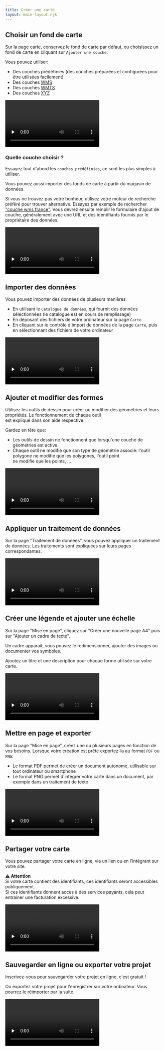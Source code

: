 ```yaml
---
title: Créer une carte
layout: main-layout.njk
---
```


## Choisir un fond de carte

Sur la page carte, conservez le fond de carte par défaut, ou choisissez un fond de carte en cliquant sur
`Ajouter une couche`.

Vous pouvez utiliser:

- Des couches prédéfinies (des couches préparées et configurées pour être utilisées facilement)
- Des couches <a href="https://fr.wikipedia.org/wiki/Web_Map_Service" target="_blank">WMS</a>
- Des couches <a href="https://fr.wikipedia.org/wiki/Web_Map_Tile_Service" target="_blank">WMTS</a>
- Des couches <a href="https://developers.planet.com/planetschool/xyz-tiles-and-slippy-maps/">XYZ</a>

<video controls src="../assets/add-predefined-layer.mp4" preload="none"></video>

### Quelle couche choisir ?

Essayez tout d'abord les `couches prédéfinies`, ce sont les plus simples à utiliser.

Vous pouvez aussi importer des fonds de carte à partir du magasin de données.

Si vous ne trouvez pas votre bonheur, utilisez votre moteur de recherche préféré pour trouver alternative.
Essayez par exemple de rechercher <a href="https://duckduckgo.com/?q=couche+wms+france&t=h_&ia=web" target="_blank">"couche wms france"</a>. Vous devrez ensuite remplir le formulaire d'ajout de couche,
généralement avec une URL et des identifiants fournis par le propriétaire des données.

<video controls src="../assets/add-datastore-layer.mp4" preload="none"></video>

## Importer des données

Vous pouvez importer des données de plusieurs manières:

- En utilisant le `Catalogue de données`, qui fournit des données sélectionnées (le catalogue est en cours de remplissage)
- En déposant des fichiers de votre ordinateur sur la page `Carte`
- En cliquant sur le contrôle d'import de données de la page `Carte`, puis en sélectionnant des fichiers de
  votre ordinateur

<video controls src="../assets/import-by-drop.mp4" preload="none"></video>

## Ajouter et modifier des formes

Utilisez les outils de dessin pour créer ou modifier des géométries et leurs propriétés. Le fonctionnement de chaque outil  
est expliqué dans son aide respective.

Gardez en tête que:

- Les outils de dessin ne fonctionnent que lorsqu'une couche de géométries est active
- Chaque outil ne modifie que son type de géométrie associé: l'outil polygone ne modifie que les polygones, l'outil point  
  ne modifie que les points, ...

<video controls src="../assets/create-points.mp4" preload="none"></video>

## Appliquer un traitement de données

Sur la page "Traitement de données", vous pouvez appliquer un traitement de données. Les traitements sont expliquées
sur leurs pages correspondantes.

<video controls src="../assets/color-gradients.mp4" preload="none"></video>

## Créer une légende et ajouter une échelle

Sur la page "Mise en page", cliquez sur "Créer une nouvelle page A4" puis sur "Ajouter un cadre de texte".

Un cadre apparait, vous pouvez le redimensionner, ajouter des images ou documenter vos symboles.

Ajoutez un titre et une description pour chaque forme utilisée sur votre carte.

<video controls src="../assets/create-scale-legend.mp4" preload="none"></video>

## Mettre en page et exporter

Sur la page "Mise en page", créez une ou plusieurs pages en fonction de vos besoins. Lorsque votre création est prête
exportez-la au format `PDF` ou `PNG`:

- Le format PDF permet de créer un document autonome, utilisable sur tout ordinateur ou smartphone
- Le format PNG permet d'intégrer votre carte dans un document, par exemple dans un traitement de texte

<video controls src="../assets/pdf-export.mp4" preload="none"></video>

## Partager votre carte

Vous pouvez partager votre carte en ligne, via un lien ou en l'intégrant sur votre site.

<div class="alert alert-warning">
  <b>⚠️ Attention</b><br />
  Si votre carte contient des identifiants, ces identifiants seront accessibles publiquement.<br />  
  Si ces identifiants donnent accès à des services payants, cela peut entrainer une facturation excessive.<br />  
</div>

<video controls src="../assets/shared-map.mp4" preload="none"></video>

## Sauvegarder en ligne ou exporter votre projet

Inscrivez-vous pour sauvegarder votre projet en ligne, c'est gratuit !

Ou exportez votre projet pour l'enregistrer sur votre ordinateur. Vous pourrez le réimporter par la suite.

<video controls src="../assets/export-project.mp4" preload="none"></video>
